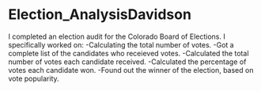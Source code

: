 # Election_AnalysisDavidson
I completed an election audit for the Colorado Board of Elections. I specifically worked on:
-Calculating the total number of votes.
-Got a complete list of the candidates who receieved votes.
-Calculated the total number of votes each candidate received.
-Calculated the percentage of votes each candidate won.
-Found out the winner of the election, based on vote popularity. 
